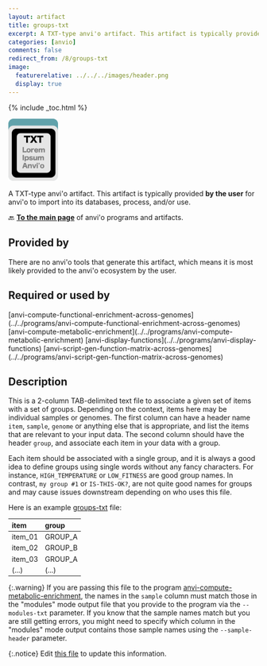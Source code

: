 ```yaml
---
layout: artifact
title: groups-txt
excerpt: A TXT-type anvi'o artifact. This artifact is typically provided by the user for anvi'o to import into its databases, process, and/or use.
categories: [anvio]
comments: false
redirect_from: /8/groups-txt
image:
  featurerelative: ../../../images/header.png
  display: true
---
```



{% include _toc.html %}


<img src="../../images/icons/TXT.png" alt="TXT" style="width:100px; border:none" />

A TXT-type anvi'o artifact. This artifact is typically provided **by the user** for anvi'o to import into its databases, process, and/or use.

🔙 **[To the main page](../../)** of anvi'o programs and artifacts.

## Provided by


There are no anvi'o tools that generate this artifact, which means it is most likely provided to the anvi'o ecosystem by the user.


## Required or used by


<p style="text-align: left" markdown="1"><span class="artifact-r">[anvi-compute-functional-enrichment-across-genomes](../../programs/anvi-compute-functional-enrichment-across-genomes)</span> <span class="artifact-r">[anvi-compute-metabolic-enrichment](../../programs/anvi-compute-metabolic-enrichment)</span> <span class="artifact-r">[anvi-display-functions](../../programs/anvi-display-functions)</span> <span class="artifact-r">[anvi-script-gen-function-matrix-across-genomes](../../programs/anvi-script-gen-function-matrix-across-genomes)</span></p>


## Description

This is a 2-column TAB-delimited text file to associate a given set of items with a set of groups. Depending on the context, items here may be individual samples or genomes. The first column can have a header name `item`, `sample`, `genome` or anything else that is appropriate, and list the items that are relevant to your input data. The second column should have the header `group`, and associate each item in your data with a group.

Each item should be associated with a single group, and it is always a good idea to define groups using single words without any fancy characters. For instance, `HIGH_TEMPERATURE` or `LOW_FITNESS` are good group names. In contrast, `my group #1` or `IS-THIS-OK?`, are not quite good names for groups and may cause issues downstream depending on who uses this file.

Here is an example <span class="artifact-n">[groups-txt](/help/8/artifacts/groups-txt)</span> file:

|item|group|
|:--|:--|
|item_01|GROUP_A|
|item_02|GROUP_B|
|item_03|GROUP_A|
|(...)|(...)|

{:.warning}
If you are passing this file to the program <span class="artifact-p">[anvi-compute-metabolic-enrichment](/help/8/programs/anvi-compute-metabolic-enrichment)</span>, the names in the `sample` column must match those in the "modules" mode output file that you provide to the program via the `--modules-txt` parameter. If you know that the sample names match but you are still getting errors, you might need to specify which column in the "modules" mode output contains those sample names using the `--sample-header` parameter.


{:.notice}
Edit [this file](https://github.com/merenlab/anvio/tree/master/anvio/docs/artifacts/groups-txt.md) to update this information.

